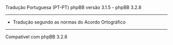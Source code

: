 
Tradução Portuguesa (PT-PT) phpBB versão 3.1.5 - phpBB 3.2.8

------------
* Tradução segundo as normas do Acordo Ortográfico

------------
Compatível com phpBB 3.2.8